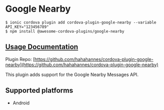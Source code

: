 # Google Nearby

```text
$ ionic cordova plugin add cordova-plugin-google-nearby --variable API_KEY="123456789"
$ npm install @awesome-cordova-plugins/google-nearby
```

## [Usage Documentation](https://danielsogl.gitbook.io/awesome-cordova-plugins/plugins/google-nearby/)

Plugin Repo: [https://github.com/hahahannes/cordova-plugin-google-nearby](https://github.com/hahahannes/cordova-plugin-google-nearby)

This plugin adds support for the Google Nearby Messages API.

## Supported platforms

* Android

